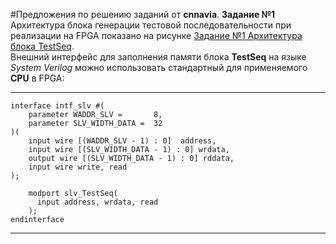 #Предложения по решению заданий от **cnnavia**.
**Задание №1**  
Архитектура блока генерации тестовой последовательности при реализации на FPGA показано на рисунке [Задание №1 Архитектура блока TestSeq](https://www.draw.io/?lightbox=1&highlight=0000ff&edit=_blank&layers=1&nav=1&title=%D0%97%D0%B0%D0%B4%D0%B0%D0%BD%D0%B8%D0%B5%20%E2%84%961%20%D0%90%D1%80%D1%85%D0%B8%D1%82%D0%B5%D0%BA%D1%82%D1%83%D1%80%D0%B0%20%D0%B1%D0%BB%D0%BE%D0%BA%D0%B0%20TestSeq#Uhttps%3A%2F%2Fraw.githubusercontent.com%2Fshagindl%2Fcvnnavia-interview%2Fmaster%2F%25D0%2597%25D0%25B0%25D0%25B4%25D0%25B0%25D0%25BD%25D0%25B8%25D0%25B5%2520%25E2%2584%25961%2520%25D0%2590%25D1%2580%25D1%2585%25D0%25B8%25D1%2582%25D0%25B5%25D0%25BA%25D1%2582%25D1%2583%25D1%2580%25D0%25B0%2520%25D0%25B1%25D0%25BB%25D0%25BE%25D0%25BA%25D0%25B0%2520TestSeq).  
Внешний интерфейс для заполнения памяти блока **TestSeq** на языке *System Verilog* можно использовать стандартный для применяемого **CPU** в FPGA:
 
---
    interface intf_slv #(
        parameter WADDR_SLV =       8,
        parameter SLV_WIDTH_DATA =  32
    )(
   		input wire [(WADDR_SLV - 1) : 0]  address,
		input wire [(SLV_WIDTH_DATA - 1) : 0] wrdata,
		output wire [(SLV_WIDTH_DATA - 1) : 0] rddata,
		input wire write, read
	);
  
	    modport slv_TestSeq(
		  input address, wrdata, read 
		); 
    endinterface

---

